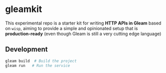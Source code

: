 # gleamkit

This experimental repo is a starter kit for writing **HTTP APIs in Gleam** based on `wisp`, 
aiming to provide a simple and opinionated setup that is **production-ready**
(even though Gleam is still a very cutting edge language)

## Development

```sh
gleam build  # Build the project
gleam run   # Run the service
```
